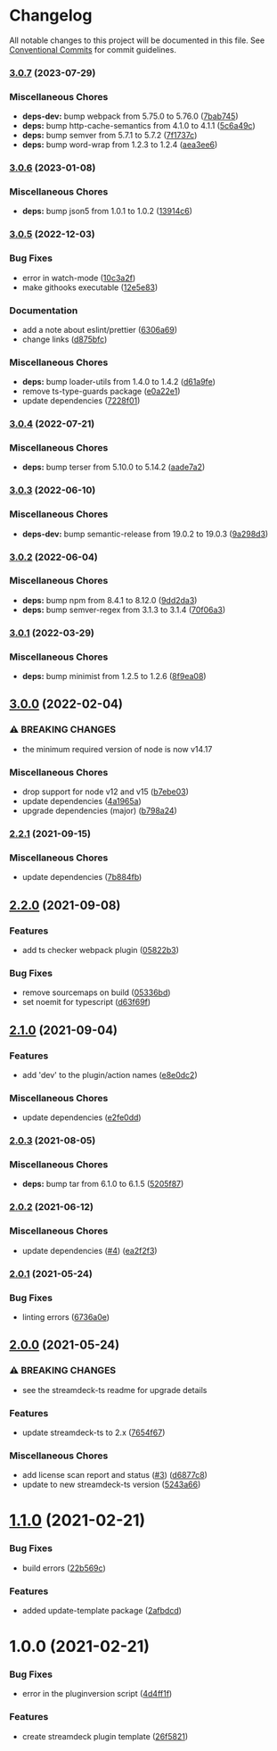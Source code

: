 # Changelog

All notable changes to this project will be documented in this file. See
[Conventional Commits](https://conventionalcommits.org) for commit guidelines.

### [3.0.7](https://github.com/rweich/streamdeck-ts-template/compare/v3.0.6...v3.0.7) (2023-07-29)


### Miscellaneous Chores

* **deps-dev:** bump webpack from 5.75.0 to 5.76.0 ([7bab745](https://github.com/rweich/streamdeck-ts-template/commit/7bab7451a29d49f8e5212f3671462c81926b5adb))
* **deps:** bump http-cache-semantics from 4.1.0 to 4.1.1 ([5c6a49c](https://github.com/rweich/streamdeck-ts-template/commit/5c6a49ce3929d6c8b6a273338613f9484261f433))
* **deps:** bump semver from 5.7.1 to 5.7.2 ([7f1737c](https://github.com/rweich/streamdeck-ts-template/commit/7f1737c558a9ee55b1d23f89a7fc755daaf5ea35))
* **deps:** bump word-wrap from 1.2.3 to 1.2.4 ([aea3ee6](https://github.com/rweich/streamdeck-ts-template/commit/aea3ee695c3b6a6fb58bc4bf61cc0dd5d9f26b8a))

### [3.0.6](https://github.com/rweich/streamdeck-ts-template/compare/v3.0.5...v3.0.6) (2023-01-08)


### Miscellaneous Chores

* **deps:** bump json5 from 1.0.1 to 1.0.2 ([13914c6](https://github.com/rweich/streamdeck-ts-template/commit/13914c68e16e9d21661d2a5ad0d96b631dd0d5a2))

### [3.0.5](https://github.com/rweich/streamdeck-ts-template/compare/v3.0.4...v3.0.5) (2022-12-03)


### Bug Fixes

* error in watch-mode ([10c3a2f](https://github.com/rweich/streamdeck-ts-template/commit/10c3a2f44834b2701a6ac07467a42e06709e3f75))
* make githooks executable ([12e5e83](https://github.com/rweich/streamdeck-ts-template/commit/12e5e835711155825e0e55db7753556ff42041ab))


### Documentation

* add a note about eslint/prettier ([6306a69](https://github.com/rweich/streamdeck-ts-template/commit/6306a6903a12b3d721fffd03b76077ff7c427600))
* change links ([d875bfc](https://github.com/rweich/streamdeck-ts-template/commit/d875bfce731927a37133885055c3f4266fd76ace))


### Miscellaneous Chores

* **deps:** bump loader-utils from 1.4.0 to 1.4.2 ([d61a9fe](https://github.com/rweich/streamdeck-ts-template/commit/d61a9fe95dd0432d073eefe6bef9ae4d2d96f65c))
* remove ts-type-guards package ([e0a22e1](https://github.com/rweich/streamdeck-ts-template/commit/e0a22e1adb8fd9eb44110d8526f39a6de69a13f2))
* update dependencies ([7228f01](https://github.com/rweich/streamdeck-ts-template/commit/7228f0174339aed129c9ee211c62fa195d40cb06))

### [3.0.4](https://github.com/rweich/streamdeck-ts-template/compare/v3.0.3...v3.0.4) (2022-07-21)


### Miscellaneous Chores

* **deps:** bump terser from 5.10.0 to 5.14.2 ([aade7a2](https://github.com/rweich/streamdeck-ts-template/commit/aade7a286559b8f56de8c20de29d4e8210562c6f))

### [3.0.3](https://github.com/rweich/streamdeck-ts-template/compare/v3.0.2...v3.0.3) (2022-06-10)


### Miscellaneous Chores

* **deps-dev:** bump semantic-release from 19.0.2 to 19.0.3 ([9a298d3](https://github.com/rweich/streamdeck-ts-template/commit/9a298d3e373f37694c861355ccad6d2a05edcd21))

### [3.0.2](https://github.com/rweich/streamdeck-ts-template/compare/v3.0.1...v3.0.2) (2022-06-04)


### Miscellaneous Chores

* **deps:** bump npm from 8.4.1 to 8.12.0 ([9dd2da3](https://github.com/rweich/streamdeck-ts-template/commit/9dd2da3386022afa2cd472c6aa1a88f480de92f9))
* **deps:** bump semver-regex from 3.1.3 to 3.1.4 ([70f06a3](https://github.com/rweich/streamdeck-ts-template/commit/70f06a355cee8e9116875814285ae49c1af0db50))

### [3.0.1](https://github.com/rweich/streamdeck-ts-template/compare/v3.0.0...v3.0.1) (2022-03-29)


### Miscellaneous Chores

* **deps:** bump minimist from 1.2.5 to 1.2.6 ([8f9ea08](https://github.com/rweich/streamdeck-ts-template/commit/8f9ea0851e333fae01410e39a8c58c18ef193030))

## [3.0.0](https://github.com/rweich/streamdeck-ts-template/compare/v2.2.1...v3.0.0) (2022-02-04)


### ⚠ BREAKING CHANGES

* the minimum required version of node is now v14.17

### Miscellaneous Chores

* drop support for node v12 and v15 ([b7ebe03](https://github.com/rweich/streamdeck-ts-template/commit/b7ebe0397561dd60a76bbff794fc5f079aead891))
* update dependencies ([4a1965a](https://github.com/rweich/streamdeck-ts-template/commit/4a1965a21e857ea0efd4a82203e553a501a9b2a9))
* upgrade dependencies (major) ([b798a24](https://github.com/rweich/streamdeck-ts-template/commit/b798a24f77f0be83214753215a1b43370adf3808))

### [2.2.1](https://github.com/rweich/streamdeck-ts-template/compare/v2.2.0...v2.2.1) (2021-09-15)


### Miscellaneous Chores

* update dependencies ([7b884fb](https://github.com/rweich/streamdeck-ts-template/commit/7b884fbeb4a0618e318e8e99010b3e2328740cb4))

## [2.2.0](https://github.com/rweich/streamdeck-ts-template/compare/v2.1.0...v2.2.0) (2021-09-08)


### Features

* add ts checker webpack plugin ([05822b3](https://github.com/rweich/streamdeck-ts-template/commit/05822b359894e030e03593557373111aaac7ca38))


### Bug Fixes

* remove sourcemaps on build ([05336bd](https://github.com/rweich/streamdeck-ts-template/commit/05336bdf1fa885fe4eda00ba5cabeb6082d59362))
* set noemit for typescript ([d63f69f](https://github.com/rweich/streamdeck-ts-template/commit/d63f69f0dd7ba7052ab4c76ad2203a1dc01be089))

## [2.1.0](https://github.com/rweich/streamdeck-ts-template/compare/v2.0.3...v2.1.0) (2021-09-04)


### Features

* add 'dev' to the plugin/action names ([e8e0dc2](https://github.com/rweich/streamdeck-ts-template/commit/e8e0dc2a7751c71fbf202522e1008f6fb70b538d))


### Miscellaneous Chores

* update dependencies ([e2fe0dd](https://github.com/rweich/streamdeck-ts-template/commit/e2fe0ddd4c389f2e699a7d4efb1b5e2902930efd))

### [2.0.3](https://github.com/rweich/streamdeck-ts-template/compare/v2.0.2...v2.0.3) (2021-08-05)


### Miscellaneous Chores

* **deps:** bump tar from 6.1.0 to 6.1.5 ([5205f87](https://github.com/rweich/streamdeck-ts-template/commit/5205f87f0bd78c8d1dd278aae4eb6564c5562364))

### [2.0.2](https://github.com/rweich/streamdeck-ts-template/compare/v2.0.1...v2.0.2) (2021-06-12)


### Miscellaneous Chores

* update dependencies ([#4](https://github.com/rweich/streamdeck-ts-template/issues/4)) ([ea2f2f3](https://github.com/rweich/streamdeck-ts-template/commit/ea2f2f348ee266576eab52a43f4fc3b5a0838985))

### [2.0.1](https://github.com/rweich/streamdeck-ts-template/compare/v2.0.0...v2.0.1) (2021-05-24)


### Bug Fixes

* linting errors ([6736a0e](https://github.com/rweich/streamdeck-ts-template/commit/6736a0ebf4448834d6aca80b0191b329bbbc5586))

## [2.0.0](https://github.com/rweich/streamdeck-ts-template/compare/v1.1.0...v2.0.0) (2021-05-24)


### ⚠ BREAKING CHANGES

* see the streamdeck-ts readme for upgrade details

### Features

* update streamdeck-ts to 2.x ([7654f67](https://github.com/rweich/streamdeck-ts-template/commit/7654f67a4a674a1a2cf9137dd6a8a925a971c551))


### Miscellaneous Chores

* add license scan report and status ([#3](https://github.com/rweich/streamdeck-ts-template/issues/3)) ([d6877c8](https://github.com/rweich/streamdeck-ts-template/commit/d6877c834da1d52212df0567eb2a6ba3d5571d23))
* update to new streamdeck-ts version ([5243a66](https://github.com/rweich/streamdeck-ts-template/commit/5243a66dd111bdc016fcf166cd60f23af9f81269))

# [1.1.0](https://github.com/rweich/streamdeck-ts-template/compare/v1.0.0...v1.1.0) (2021-02-21)


### Bug Fixes

* build errors ([22b569c](https://github.com/rweich/streamdeck-ts-template/commit/22b569ceca1c71592f92f5d80785441e77b17cf4))


### Features

* added update-template package ([2afbdcd](https://github.com/rweich/streamdeck-ts-template/commit/2afbdcd27dd055e2e40c84ba8056b3dc2727e800))

# 1.0.0 (2021-02-21)


### Bug Fixes

* error in the pluginversion script ([4d4ff1f](https://github.com/rweich/streamdeck-ts-template/commit/4d4ff1fb6ce21fdf09c247f68dea24c6f64b03b7))


### Features

* create streamdeck plugin template ([26f5821](https://github.com/rweich/streamdeck-ts-template/commit/26f5821629a3c5b16b556b9915772ea707524e68))
